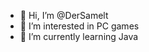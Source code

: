- 👋 Hi, I’m @DerSamelt
- 👀 I’m interested in PC games
- 🌱 I’m currently learning Java

<!---
DerSamelt/DerSamelt is a ✨ special ✨ repository because its `README.md` (this file) appears on your GitHub profile.
You can click the Preview link to take a look at your changes.
--->
